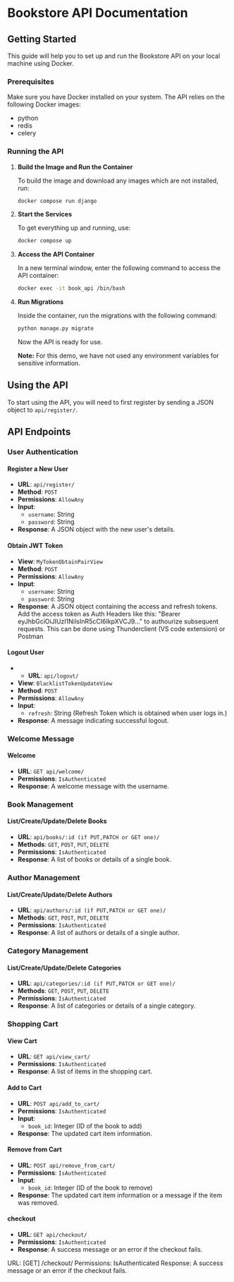 # Bookstore API Documentation

## Getting Started

This guide will help you to set up and run the Bookstore API on your local machine using Docker.

### Prerequisites

Make sure you have Docker installed on your system. The API relies on the following Docker images:

- python
- redis
- celery

### Running the API

1. **Build the Image and Run the Container**

   To build the image and download any images which are not installed, run:

    ```bash
    docker compose run django
    ```

2. **Start the Services**

   To get everything up and running, use:

    ```bash
    docker compose up
    ```

3. **Access the API Container**

   In a new terminal window, enter the following command to access the API container:

    ```bash
    docker exec -it book_api /bin/bash
    ```

4. **Run Migrations**

   Inside the container, run the migrations with the following command:

    ```bash
    python manage.py migrate
    ```

   Now the API is ready for use.

   **Note:** For this demo, we have not used any environment variables for sensitive information.

## Using the API

To start using the API, you will need to first register by sending a JSON object to `api/register/`.

## API Endpoints

### User Authentication

#### Register a New User

- **URL**: `api/register/`
- **Method**: `POST`
- **Permissions**: `AllowAny`
- **Input**:
  - `username`: String
  - `password`: String
- **Response**: A JSON object with the new user's details.

#### Obtain JWT Token

- **View**: `MyTokenObtainPairView`
- **Method**: `POST`
- **Permissions**: `AllowAny`
- **Input**:
  - `username`: String
  - `password`: String
- **Response**: A JSON object containing the access and refresh tokens. Add the access token as Auth Headers like this: "Bearer eyJhbGciOiJIUzI1NiIsInR5cCI6IkpXVCJ9..." to authourize subsequent requests. This can be done using Thunderclient (VS code extension) or Postman
#### Logout User
- - **URL**: `api/logout/`
- **View**: `BlacklistTokenUpdateView`
- **Method**: `POST`
- **Permissions**: `AllowAny`
- **Input**:
  - `refresh`: String (Refresh Token which is obtained when user logs in.) 
- **Response**: A message indicating successful logout.

### Welcome Message

#### Welcome

- **URL**: `GET api/welcome/`
- **Permissions**: `IsAuthenticated`
- **Response**: A welcome message with the username.

### Book Management

#### List/Create/Update/Delete Books

- **URL**: `api/books/:id (if PUT,PATCH or GET one)/`
- **Methods**: `GET`, `POST`, `PUT`, `DELETE`
- **Permissions**: `IsAuthenticated`
- **Response**: A list of books or details of a single book.

### Author Management

#### List/Create/Update/Delete Authors

- **URL**: `api/authors/:id (if PUT,PATCH or GET one)/`
- **Methods**: `GET`, `POST`, `PUT`, `DELETE`
- **Permissions**: `IsAuthenticated`
- **Response**: A list of authors or details of a single author.

### Category Management

#### List/Create/Update/Delete Categories

- **URL**: `api/categories/:id (if PUT,PATCH or GET one)/`
- **Methods**: `GET`, `POST`, `PUT`, `DELETE`
- **Permissions**: `IsAuthenticated`
- **Response**: A list of categories or details of a single category.

### Shopping Cart

#### View Cart

- **URL**: `GET api/view_cart/`
- **Permissions**: `IsAuthenticated`
- **Response**: A list of items in the shopping cart.

#### Add to Cart

- **URL**: `POST api/add_to_cart/`
- **Permissions**: `IsAuthenticated`
- **Input**:
  - `book_id`: Integer (ID of the book to add)
- **Response**: The updated cart item information.

#### Remove from Cart

- **URL**: `POST api/remove_from_cart/`
- **Permissions**: `IsAuthenticated`
- **Input**:
  - `book_id`: Integer (ID of the book to remove)
- **Response**: The updated cart item information or a message if the item was removed.


#### checkout

- **URL**: `GET api/checkout/`
- **Permissions**: `IsAuthenticated`
- **Response**: A success message or an error if the checkout fails.

URL: [GET] /checkout/
Permissions: IsAuthenticated
Response: A success message or an error if the checkout fails.
